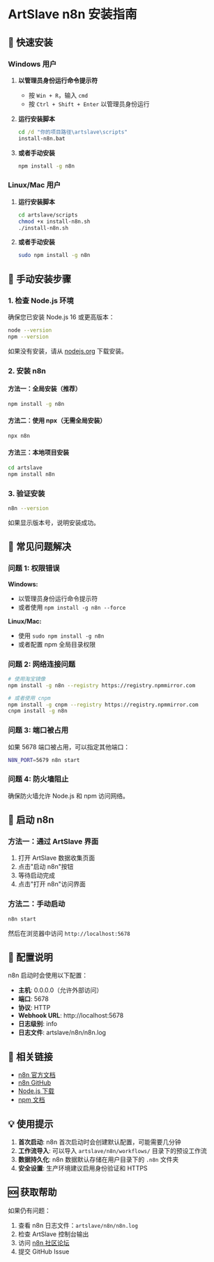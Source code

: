 # ArtSlave n8n 安装指南

## 🚀 快速安装

### Windows 用户

1. **以管理员身份运行命令提示符**
   - 按 `Win + R`，输入 `cmd`
   - 按 `Ctrl + Shift + Enter` 以管理员身份运行

2. **运行安装脚本**
   ```cmd
   cd /d "你的项目路径\artslave\scripts"
   install-n8n.bat
   ```

3. **或者手动安装**
   ```cmd
   npm install -g n8n
   ```

### Linux/Mac 用户

1. **运行安装脚本**
   ```bash
   cd artslave/scripts
   chmod +x install-n8n.sh
   ./install-n8n.sh
   ```

2. **或者手动安装**
   ```bash
   sudo npm install -g n8n
   ```

## 🔧 手动安装步骤

### 1. 检查 Node.js 环境

确保您已安装 Node.js 16 或更高版本：

```bash
node --version
npm --version
```

如果没有安装，请从 [nodejs.org](https://nodejs.org/) 下载安装。

### 2. 安装 n8n

#### 方法一：全局安装（推荐）
```bash
npm install -g n8n
```

#### 方法二：使用 npx（无需全局安装）
```bash
npx n8n
```

#### 方法三：本地项目安装
```bash
cd artslave
npm install n8n
```

### 3. 验证安装

```bash
n8n --version
```

如果显示版本号，说明安装成功。

## 🚨 常见问题解决

### 问题 1: 权限错误

**Windows:**
- 以管理员身份运行命令提示符
- 或者使用 `npm install -g n8n --force`

**Linux/Mac:**
- 使用 `sudo npm install -g n8n`
- 或者配置 npm 全局目录权限

### 问题 2: 网络连接问题

```bash
# 使用淘宝镜像
npm install -g n8n --registry https://registry.npmmirror.com

# 或者使用 cnpm
npm install -g cnpm --registry https://registry.npmmirror.com
cnpm install -g n8n
```

### 问题 3: 端口被占用

如果 5678 端口被占用，可以指定其他端口：

```bash
N8N_PORT=5679 n8n start
```

### 问题 4: 防火墙阻止

确保防火墙允许 Node.js 和 npm 访问网络。

## 🔄 启动 n8n

### 方法一：通过 ArtSlave 界面
1. 打开 ArtSlave 数据收集页面
2. 点击"启动 n8n"按钮
3. 等待启动完成
4. 点击"打开 n8n"访问界面

### 方法二：手动启动
```bash
n8n start
```

然后在浏览器中访问 `http://localhost:5678`

## 📝 配置说明

n8n 启动时会使用以下配置：

- **主机**: 0.0.0.0（允许外部访问）
- **端口**: 5678
- **协议**: HTTP
- **Webhook URL**: http://localhost:5678
- **日志级别**: info
- **日志文件**: artslave/n8n/n8n.log

## 🔗 相关链接

- [n8n 官方文档](https://docs.n8n.io/)
- [n8n GitHub](https://github.com/n8n-io/n8n)
- [Node.js 下载](https://nodejs.org/)
- [npm 文档](https://docs.npmjs.com/)

## 💡 使用提示

1. **首次启动**: n8n 首次启动时会创建默认配置，可能需要几分钟
2. **工作流导入**: 可以导入 `artslave/n8n/workflows/` 目录下的预设工作流
3. **数据持久化**: n8n 数据默认存储在用户目录下的 `.n8n` 文件夹
4. **安全设置**: 生产环境建议启用身份验证和 HTTPS

## 🆘 获取帮助

如果仍有问题：

1. 查看 n8n 日志文件：`artslave/n8n/n8n.log`
2. 检查 ArtSlave 控制台输出
3. 访问 [n8n 社区论坛](https://community.n8n.io/)
4. 提交 GitHub Issue
